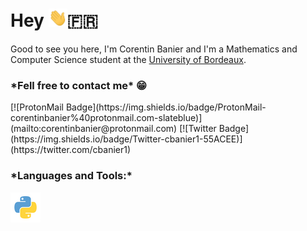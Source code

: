
<h1>Hey <img src="https://raw.githubusercontent.com/ABSphreak/ABSphreak/master/gifs/Hi.gif" width="30px">🇫🇷</h1>

Good to see you here, I'm Corentin Banier and I'm a Mathematics and Computer Science student at the [University of Bordeaux](https://www.u-bordeaux.com/Education/Colleges-Institutes/College-of-Science-Technology).

<h3>*Fell free to contact me* 😁</h3>
[![ProtonMail Badge](https://img.shields.io/badge/ProtonMail-corentinbanier%40protonmail.com-slateblue)](mailto:corentinbanier@protonmail.com)
[![Twitter Badge](https://img.shields.io/badge/Twitter-cbanier1-55ACEE)](https://twitter.com/cbanier1)

<h3>*Languages and Tools:* </h3>
<img src="/icons/python.png"> 


<!--
**cbanier/cbanier** is a ✨ _special_ ✨ repository because its `README.md` (this file) appears on your GitHub profile.

Here are some ideas to get you started:

- 🔭 I’m currently working on ...
- 🌱 I’m currently learning ...
- 👯 I’m looking to collaborate on ...
- 🤔 I’m looking for help with ...
- 💬 Ask me about ...
- 📫 How to reach me: ...
- 😄 Pronouns: ...
- ⚡ Fun fact: ...

Check my portfolio: [www.toDO.fr]()
-->
